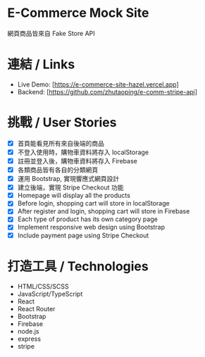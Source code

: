 # E-Commerce Mock Site

網頁商品皆來自 Fake Store API

# 連結 / Links

- Live Demo: [https://e-commerce-site-hazel.vercel.app]
- Backend: [https://github.com/zhutaoping/e-comm-stripe-api]

# 挑戰 / User Stories

- [x] 首頁能看見所有來自後端的商品
- [x] 不登入使用時，購物車資料將存入 localStorage
- [x] 註冊並登入後，購物車資料將存入 Firebase
- [x] 各類商品皆有各自的分類網頁
- [x] 運用 Bootstrap, 實現響應式網頁設計
- [x] 建立後端，實現 Stripe Checkout 功能
- [x] Homepage will display all the products
- [x] Before login, shopping cart will store in localStorage
- [x] After register and login, shopping cart will store in Firebase
- [x] Each type of product has its own category page
- [x] Implement responsive web design using Bootstrap
- [x] Include payment page using Stripe Checkout

# 打造工具 / Technologies

- HTML/CSS/SCSS
- JavaScript/TypeScript
- React
- React Router
- Bootstrap
- Firebase
- node.js
- express
- stripe

